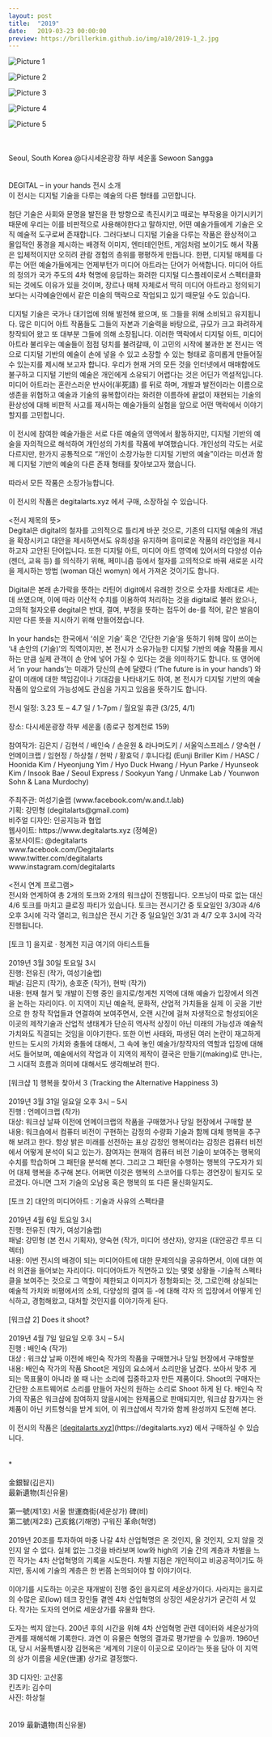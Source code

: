 ```yaml
---
layout: post
title:  "2019"
date:   2019-03-23 00:00:00
preview: https://brillerkim.github.io/img/a10/2019-1_2.jpg
---
```


![Picture 1](https://brillerkim.github.io/img/a10/2019-1_1.jpg)

![Picture 2](https://brillerkim.github.io/img/a9/2019-1_2.jpg)

![Picture 3](https://brillerkim.github.io/img/a9/2019-1_3.jpg)

![Picture 4](https://brillerkim.github.io/img/a9/2019-1_4.jpg)

![Picture 5](https://brillerkim.github.io/img/a9/2019-1_5.png)



<br>
<br>
Seoul, South Korea @다시세운광장 하부 세운홀 Sewoon Sangga<br>
<br>
<br>
DEGITAL – in your hands 전시 소개<br> 
이 전시는 디지털 기술을 다루는 예술의 다른 형태를 고민합니다.<br>
<br>
첨단 기술은 사회와 문명을 발전을 한 방향으로 촉진시키고 때로는 부작용을 야기시키기 때문에 우리는 이를 비판적으로 사용해야한다고 말하지만, 어떤 예술가들에게 기술은 오직 예술적 도구로써 존재합니다. 그러다보니 디지털 기술을 다루는 작품은 환상적이고 몰입적인 풍경을 제시하는 배경적 이미지, 엔터테인먼트, 게임처럼 보이기도 해서 작품은 입체적이지만 오히려 관람 경험의 층위를 평평하게 만듭니다. 한편, 디지털 매체를 다루는 어떤 예술가들에게는 언제부턴가 미디어 아트라는 단어가 어색합니다. 미디어 아트의 정의가 국가 주도의 4차 혁명에 응답하는 화려한 디지털 디스플레이로서 스펙터클화되는 것에도 이유가 있을 것이며, 장르나 매체 자체로서 딱히 미디어 아트라고 정의되기 보다는 시각예술안에서 같은 미술의 맥락으로 작업되고 있기 때문일 수도 있습니다.<br> 
<br>
디지털 기술은 국가나 대기업에 의해 발전해 왔으며, 또 그들을 위해 소비되고 유지됩니다. 많은 미디어 아트 작품들도 그들의 자본과 기술력을 바탕으로, 규모가 크고 화려하게 창작되어 왔고 또 대부분 그들에 의해 소장됩니다. 이러한 맥락에서 디지털 아트, 미디어 아트라 불리우는 예술들이 점점 덩치를 불려갈때, 이 고민의 시작에 불과한 본 전시는 역으로 디지털 기반의 예술이 손에 넣을 수 있고 소장할 수 있는 형태로 흥미롭게 만들어질 수 있는지를 제시해 보고자 합니다. 우리가 현재 거의 모든 것을 인터넷에서 매매함에도 불구하고 디지털 기반의 예술은 개인에게 소유되기 어렵다는 것은 어딘가 역설적입니다. 미디어 아트라는 혼란스러운 반사어(半死語) 를 뒤로 하며, 개발과 발전이라는 이름으로 생존을 위협하고 예술과 기술의 융복합이라는 화려한 이름하에 끝없이 재현되는 기술의 환상성에 대해 비판적 사고를 제시하는 예술가들의 실험을 앞으로 어떤 맥락에서 이야기할지를 고민합니다.<br> 
<br>
이 전시에 참여한 예술가들은 서로 다른 예술의 영역에서 활동하지만, 디지털 기반의 예술을 자의적으로 해석하여 개인성의 가치를 작품에 부여했습니다. 개인성의 각도는 서로 다르지만, 한가지 공통적으로 “개인이 소장가능한 디지털 기반의 예술”이라는 미션과 함께 디지털 기반의 예술의 다른 존재 형태를 찾아보고자 했습니다.<br>
<br>
따라서 모든 작품은 소장가능합니다.<br> 
<br>
이 전시의 작품은 degitalarts.xyz 에서 구매, 소장하실 수 있습니다.<br>
<br>
<전시 제목의 뜻><br>
Degital은 digital의 철자를 고의적으로 틀리게 바꾼 것으로, 기존의 디지털 예술의 개념을 확장시키고 대안을 제시하면서도 유희성을 유지하며 흥미로운 작품의 라인업을 제시하고자 고안된 단어입니다. 또한 디지털 아트, 미디어 아트 영역에 있어서의 다양성 이슈 (젠더, 교육 등) 를 의식하기 위해, 페미니즘 등에서 철자를 고의적으로 바꿔 새로운 시각을 제시하는 방법 (woman 대신 womyn) 에서 가져온 것이기도 합니다.<br>
<br>
Digital은 본래 손가락을 뜻하는 라틴어 digit에서 유래한 것으로 숫자를 차례대로 세는데 쓰였으며, 이에 따라 이산적 수치를 이용하여 처리하는 것을 digital로 불러 왔으나, 고의적 철자오류 degital은 반대, 결여, 부정을 뜻하는 접두어 de-를 적어, 같은 발음이지만 다른 뜻을 지시하기 위해 만들어졌습니다.<br>
<br>
In your hands는 한국에서 ‘쉬운 기술’ 혹은 ‘간단한 기술’을 뜻하기 위해 많이 쓰이는 ‘내 손안의 (기술)’의 직역이지만, 본 전시가 소유가능한 디지털 기반의 예술 작품을 제시하는 만큼 실제 관객이 손 안에 넣어 가질 수 있다는 것을 의미하기도 합니다. 또 영어에서 ‘in your hands’는 미래가 당신의 손에 달렸다 (‘The future is in your hands’) 와 같이 미래에 대한 책임감이나 기대감을 나타내기도 하여, 본 전시가 디지털 기반의 예술 작품의 앞으로의 가능성에도 관심을 가지고 있음을 뜻하기도 합니다.<br>
<br>
전시 일정: 3.23 토 – 4.7 일 / 1-7pm / 월요일 휴관 (3/25, 4/1)<br>
<br>
장소: 다시세운광장 하부 세운홀 (종로구 청계천로 159)<br>
<br>
참여작가: 김은지 / 김현석 / 배인숙 / 손윤원 & 라나머도키 / 서울익스프레스 / 양숙현 / 언메이크랩 / 임현정 / 하상철 / 현박 / 황효덕 / 후니다킴 (Eunji Briller Kim / HASC / Hoonida Kim / Hyeonjung Yim / Hyo Duck Hwang / Hyun Parke / Hyunseok Kim / Insook Bae / Seoul Express / Sookyun Yang / Unmake Lab / Younwon Sohn & Lana Murdochy)<br>
<br>
주최주관: 여성기술랩 (www.facebook.com/w.and.t.lab)<br>
기획: 강민형 (degitalarts@gmail.com)<br>
비주얼 디자인: 인공지능과 협업<br>
웹사이트: https://www.degitalarts.xyz (정혜윤)<br>
홍보사이트: @degitalarts<br>
www.facebook.com/Degitalarts<br>
www.twitter.com/degitalarts<br>
www.instagram.com/degitalarts<br>
<br>
<전시 연계 프로그램><br>
전시와 연계하여 총 2개의 토크와 2개의 워크샵이 진행됩니다. 오프닝이 따로 없는 대신 4/6 토크를 마치고 클로징 파티가 있습니다. 토크는 전시기간 중 토요일인 3/30과 4/6 오후 3시에 각각 열리고, 워크샵은 전시 기간 중 일요일인 3/31 과 4/7 오후 3시에 각각 진행됩니다.<br>
<br>
[토크 1] 을지로 · 청계천 지금 여기의 아티스트들<br>
<br>
2019년 3월 30일 토요일 3시<br>
진행: 전유진 (작가, 여성기술랩)<br>
패널: 김은지 (작가), 송호준 (작가), 현박 (작가)<br>
내용: 현재 철거 및 개발이 진행 중인 을지로/청계천 지역에 대해 예술가 입장에서 의견을 논하는 자리이다. 이 지역이 지닌 예술적, 문화적, 산업적 가치들을 실제 이 곳을 기반으로 한 창작 작업들과 연결하여 보여주면서, 오랜 시간에 걸쳐 자생적으로 형성되어온 이곳의 제작기술과 산업적 생태계가 단순히 역사적 상징이 아닌 미래의 가능성과 예술적 가치와도 직결되는 것임을 이야기한다. 또한 이번 사태와, 파생된 여러 논란이 재고하게 만드는 도시의 가치와 충돌에 대해서, 그 속에 놓인 예술가/창작자의 역할과 입장에 대해서도 들어보며, 예술에서의 작업과 이 지역의 제작이 결국은 만들기(making)로 만나는, 그 시대적 흐름과 의미에 대해서도 생각해보려 한다.<br>
<br>
[워크샵 1] 행복을 찾아서 3 (Tracking the Alternative Happiness 3)<br>
<br>
2019년 3월 31일 일요일 오후 3시 – 5시<br>
진행 : 언메이크랩 (작가)<br>
대상: 워크샵 날짜 이전에 언메이크랩의 작품을 구매했거나 당일 현장에서 구매할 분<br>
내용: 워크숍에서 컴퓨터 비전이 구현하는 감정의 수량화 기술과 함께 대체 행복을 추구해 보려고 한다. 항상 밝은 미래를 선전하는 표상 감정인 행복이라는 감정은 컴퓨터 비전에서 어떻게 분석이 되고 있는가. 참여자는 현재의 컴퓨터 비전 기술이 보여주는 행복의 수치를 학습하며 그 패턴을 분석해 본다. 그리고 그 패턴을 수행하는 행복의 구도자가 되어 대체 행복을 추구해 본다. 어쩌면 이것은 행복의 스코어를 다투는 경연장이 될지도 모르겠다. 아니면 그저 기술의 오남용 혹은 행복의 또 다른 물신화일지도.<br>
<br>
[토크 2] 대안의 미디어아트 : 기술과 사유의 스펙타클<br>
<br>
2019년 4월 6일 토요일 3시<br>
진행: 전유진 (작가, 여성기술랩)<br>
패널: 강민형 (본 전시 기획자), 양숙현 (작가, 미디어 생산자), 양지윤 (대안공간 루프 디렉터)<br>
내용: 이번 전시의 배경이 되는 미디어아트에 대한 문제의식을 공유하면서, 이에 대한 여러 의견을 들어보는 자리이다. 미디어아트가 직면하고 있는 몇몇 상황들 -기술적 스펙타클을 보여주는 것으로 그 역할이 제한되고 이미지가 정형화되는 것, 그로인해 상실되는 예술적 가치와 비평에서의 소외, 다양성의 결여 등 -에 대해 각자 의 입장에서 어떻게 인식하고, 경험해왔고, 대처할 것인지를 이야기하게 된다.<br>
<br>
[워크샵 2] Does it shoot?<br>
<br>
2019년 4월 7일 일요일 오후 3시 – 5시<br>
진행 : 배인숙 (작가)<br>
대상 : 워크샵 날짜 이전에 배인숙 작가의 작품을 구매했거나 당일 현장에서 구매할분<br>
내용: 배인숙 작가의 작품 Shoot은 게임의 요소에서 소리만을 남겼다. 쏘아서 맞추 게 되는 목표물이 아니라 쏠 때 나는 소리에 집중하고자 만든 제품이다. Shoot의 구매자는 간단한 소프트웨어로 소리를 만들어 자신의 원하는 소리로 Shoot 하게 된 다. 배인숙 작가의 작품은 워크샵에 참여하지 않을시에는 완제품으로 판매되지만, 워크샵 참가자는 완제품이 아닌 키트형식을 받게 되어, 이 워크샵에서 작가와 함께 완성까지 도전해 본다.<br>
<br>
이 전시의 작품은 [<U>degitalarts.xyz</U>](https://degitalarts.xyz) 에서 구매하실 수 있습니다.<br>
<br>
<br>
*<br>
<br>
金銀智(김은지)<br>
最新遺物(최신유물)<br>
<br>
第一號(제1호) 서울 世運商街(세운상가) 碑(비)<br>
第二號(제2호) 己亥銘(기해명) 구워진 革命(혁명)<br>
<br>
2019년 20조를 투자하여 마중 나갈 4차 산업혁명은 온 것인지, 올 것인지, 오지 않을 것인지 알 수 없다. 실체 없는 그것을 바라보며 low와 high의 기술 간의 계층과 차별을 느낀 작가는 4차 산업혁명의 기록을 시도한다. 차별 지점은 개인적이고 비공공적이기도 하지만, 동시에 기술의 계층은 한 번쯤 논의되어야 할 이야기이다.<br>
<br>
이야기를 시도하는 이곳은 재개발이 진행 중인 을지로의 세운상가이다. 사라지는 을지로의 수많은 로(low) 테크 장인들 곁엔 4차 산업혁명의 상징인 세운상가가 굳건히 서 있다. 작가는 도자의 언어로 세운상가를 유물화 한다.<br>
<br>
도자는 썩지 않는다. 200년 후의 시간을 위해 4차 산업혁명 관련 데이터와 세운상가의 관계를 재해석해 기록한다. 과연 이 유물은 혁명의 결과로 평가받을 수 있을까. 1960년대, 당시 서울특별시장 김현옥은  ‘세계의 기운이 이곳으로 모이라’는 뜻을 담아 이 지역의 상가 이름을 세운(世運) 상가로 결정했다.<br>
<br>
3D 디자인: 고산홍<br> 
킨츠키: 김수미<br>
사진: 하상철<br>
<br>  
<br>
2019 最新遺物(최신유물)<br>
